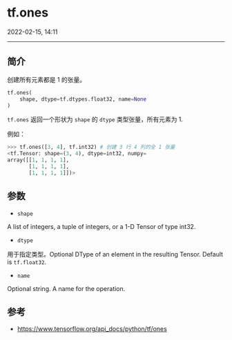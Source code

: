 # tf.ones

2022-02-15, 14:11
****

## 简介

创建所有元素都是 1 的张量。

```python
tf.ones(
    shape, dtype=tf.dtypes.float32, name=None
)
```

`tf.ones` 返回一个形状为 `shape` 的 `dtype` 类型张量，所有元素为 1.

例如：

```python
>>> tf.ones([3, 4], tf.int32) # 创建 3 行 4 列的全 1 张量
<tf.Tensor: shape=(3, 4), dtype=int32, numpy=
array([[1, 1, 1, 1],
       [1, 1, 1, 1],
       [1, 1, 1, 1]])>
```

## 参数

- `shape`

A list of integers, a tuple of integers, or a 1-D Tensor of type int32.

- `dtype`

用于指定类型。Optional DType of an element in the resulting Tensor. Default is `tf.float32`.

- `name`

Optional string. A name for the operation.

## 参考

- https://www.tensorflow.org/api_docs/python/tf/ones
